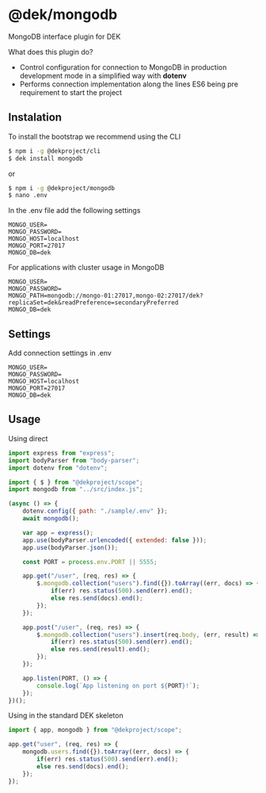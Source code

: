 # @dek/mongodb

MongoDB interface plugin for DEK

What does this plugin do?

* Control configuration for connection to MongoDB in production development mode in a simplified way with **dotenv**
* Performs connection implementation along the lines ES6 being pre requirement to start the project

## Instalation

To install the bootstrap we recommend using the CLI

```bash
$ npm i -g @dekproject/cli
$ dek install mongodb
```

or

```bash
$ npm i -g @dekproject/mongodb
$ nano .env
```

In the .env file add the following settings

```
MONGO_USER=
MONGO_PASSWORD=
MONGO_HOST=localhost
MONGO_PORT=27017
MONGO_DB=dek
```

For applications with cluster usage in MongoDB

```
MONGO_USER=
MONGO_PASSWORD=
MONGO_PATH=mongodb://mongo-01:27017,mongo-02:27017/dek?replicaSet=dek&readPreference=secondaryPreferred
MONGO_DB=dek
```

## Settings

Add connection settings in .env

```
MONGO_USER=
MONGO_PASSWORD=
MONGO_HOST=localhost
MONGO_PORT=27017
MONGO_DB=dek
```

## Usage

Using direct

```js
import express from "express";
import bodyParser from "body-parser";
import dotenv from "dotenv";

import { $ } from "@dekproject/scope";
import mongodb from "../src/index.js";

(async () => {
    dotenv.config({ path: "./sample/.env" });
    await mongodb();

    var app = express();
    app.use(bodyParser.urlencoded({ extended: false }));
    app.use(bodyParser.json());

    const PORT = process.env.PORT || 5555;

    app.get("/user", (req, res) => {
        $.mongodb.collection("users").find({}).toArray((err, docs) => {
            if(err) res.status(500).send(err).end();
            else res.send(docs).end();
        });
    });

    app.post("/user", (req, res) => {
        $.mongodb.collection("users").insert(req.body, (err, result) => {
            if(err) res.status(500).send(err).end();
            else res.send(result).end();
        });
    });

    app.listen(PORT, () => {
        console.log(`App listening on port ${PORT}!`);
    });
})();

```

Using in the standard DEK skeleton

```js
import { app, mongodb } from "@dekproject/scope";

app.get("user", (req, res) => {
    mongodb.users.find({}).toArray((err, docs) => {
        if(err) res.status(500).send(err).end();
        else res.send(docs).end();
    });
});
```
